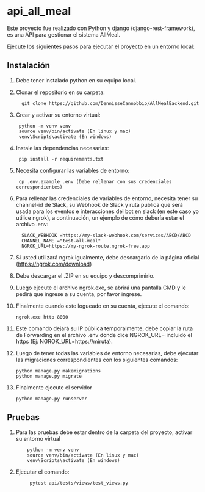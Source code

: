 # api_all_meal

Este proyecto fue realizado con Python y django (django-rest-framework), es una API para gestionar el sistema AllMeal.

Ejecute los siguientes pasos para ejecutar el proyecto en un entorno local:

## Instalación

1. Debe tener instalado python en su equipo local. 

1. Clonar el repositorio en su carpeta:
   
         git clone https://github.com/DennisseCannobbio/AllMealBackend.git
   
2. Crear y activar su entorno virtual:

        python -m venv venv
        source venv/bin/activate (En linux y mac)
        venv\Scripts\activate (En windows)
   
3. Instale las dependencias necesarias:
   
        pip install -r requirements.txt

4. Necesita configurar las variables de entorno:
   
        cp .env.example .env (Debe rellenar con sus credenciales correspondientes)

5. Para rellenar las credenciales de variables de entorno, necesita tener su channel-id de Slack, su Webhook de Slack y ruta publica que será usada para los eventos e interacciones del bot en slack (en este caso yo utilice ngrok), a continuación, un ejemplo de cómo debería estar el archivo .env:
   
         SLACK_WEBHOOK =https://my-slack-webhook.com/services/ABCD/ABCD
         CHANNEL_NAME ="test-all-meal"
         NGROK_URL=https://my-ngrok-route.ngrok-free.app
         
7. Si usted utilizará ngrok igualmente, debe descargarlo de la página oficial (https://ngrok.com/download)
8. Debe descargar el .ZIP en su equipo y descomprimirlo.
9. Luego ejecute el archivo ngrok.exe, se abrirá una pantalla CMD y le pedirá que ingrese a su cuenta, por favor ingrese.
10. Finalmente cuando este logueado en su cuenta, ejecute el comando:
    
        ngrok.exe http 8000

11. Este comando dejará su IP pública temporalmente, debe copiar la ruta de Forwarding en el archivo .env donde dice NGROK_URL= incluido el https (Ej: NGROK_URL=https://miruta).
12. Luego de tener todas las variables de entorno necesarias, debe ejecutar las migraciones correspondientes con los siguientes comandos:

        python manage.py makemigrations
        python manage.py migrate

13. Finalmente ejecute el servidor

        python manage.py runserver

## Pruebas
1. Para las pruebas debe estar dentro de la carpeta del proyecto, activar su entorno virtual
   
           python -m venv venv
           source venv/bin/activate (En linux y mac)
           venv\Scripts\activate (En windows)
   
3. Ejecutar el comando:

            pytest api/tests/views/test_views.py
